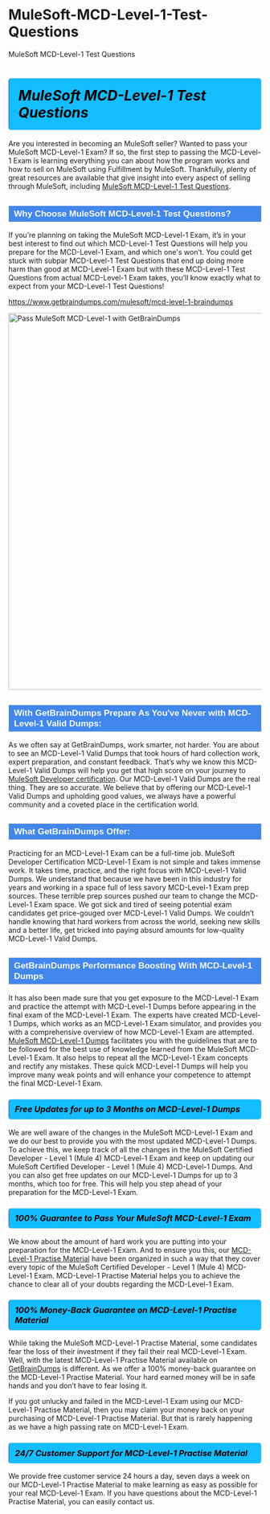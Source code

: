 # MuleSoft-MCD-Level-1-Test-Questions
MuleSoft MCD-Level-1 Test Questions
<h1><strong><span style="display: block; color: #000000; background: #14BDFF; border: 0.5px solid #AED6F1; border-left: 3px solid #3498DB; padding: .6em; border-radius: 6px;">                     <em>MuleSoft MCD-Level-1 <span class="exam_variation">Test Questions</span> </em>                </span></strong>            </h1>                        <p>Are you interested in becoming an MuleSoft seller? Wanted to pass your MuleSoft MCD-Level-1 Exam? If so, the first step to passing the MCD-Level-1 Exam is             learning everything you can about how the program works and how to sell on MuleSoft using Fulfillment by MuleSoft. Thankfully, plenty of great resources             are available that give insight into every aspect of selling through MuleSoft, including <a href="https://www.getbraindumps.com/mulesoft/mcd-level-1-braindumps">MuleSoft MCD-Level-1 <span class="exam_variation">Test Questions</span></a>.</p>                        <h2 style="background: #4287ec; border: 1px solid #cccccc; padding: 5px 10px;">                <span style="color: #ffffff;">                    <span style="font-size: 11pt;">                        <span style="line-height: normal;">                            <span style="font-family: Calibri,sans-serif;">                                <strong>                                    <span style="font-size: 13.0pt;">Why Choose MuleSoft MCD-Level-1 <span class="exam_variation">Test Questions</span>?</span>                                </strong>                            </span>                        </span>                    </span>                </span>            </h2>                        <p>If you’re planning on taking the MuleSoft MCD-Level-1 Exam, it’s in your best interest to find out which MCD-Level-1 <span class="exam_variation">Test Questions</span> will help you prepare for the MCD-Level-1 Exam,             and which one's won’t. You could get stuck with subpar MCD-Level-1 <span class="exam_variation">Test Questions</span> that end up doing more harm than good at MCD-Level-1 Exam but with these MCD-Level-1 <span class="exam_variation">Test Questions</span>             from actual MCD-Level-1 Exam takes, you’ll know exactly what to expect from your MCD-Level-1 <span class="exam_variation">Test Questions</span>!</p>                                    <p><a href="https://www.getbraindumps.com/mulesoft/mcd-level-1-braindumps">https://www.getbraindumps.com/mulesoft/mcd-level-1-braindumps</a></p>                        <p><a href="https://www.getbraindumps.com/"><img src="https://www.getbraindumps.com/images/get-updated-exam-questions-with-discount-getbraindumps.jpg" class="postImage" alt="Pass MuleSoft MCD-Level-1 with GetBrainDumps" width="750"></a></p>                                        <h2 style="background: #4287ec; border: 1px solid #cccccc; padding: 5px 10px;">                <span style="color: #ffffff;">                    <span style="font-size: 11pt;">                        <span style="line-height: normal;">                            <span style="font-family: Calibri,sans-serif;">                                <strong>                                    <span style="font-size: 13.0pt;">With GetBrainDumps Prepare As You've Never with MCD-Level-1 <span class="exam_variation2">Valid Dumps</span>:</span>                                </strong>                            </span>                        </span>                    </span>                </span>            </h2>                        <p>As we often say at GetBrainDumps, work smarter, not harder. You are about to see an MCD-Level-1 <span class="exam_variation2">Valid Dumps</span> that took hours of hard collection work,             expert preparation, and constant feedback. That’s why we know this MCD-Level-1 <span class="exam_variation2">Valid Dumps</span> will help you get that high score on your journey to             <a href="https://www.getbraindumps.com/mulesoft/mulesoft-developer-braindumps.html">MuleSoft Developer certification</a>. Our MCD-Level-1 <span class="exam_variation2">Valid Dumps</span> are the real thing. They are so accurate. We believe that by offering             our MCD-Level-1 <span class="exam_variation2">Valid Dumps</span> and upholding good values, we always have a powerful community and a coveted place in the certification world.</p>                        <h2 style="background: #4287ec; border: 1px solid #cccccc; padding: 5px 10px;">                <span style="color: #ffffff;">                    <span style="font-size: 11pt;">                        <span style="line-height: normal;">                            <span style="font-family: Calibri,sans-serif;">                                <strong>                                    <span style="font-size: 13.0pt;">What GetBrainDumps Offer:</span>                                </strong>                            </span>                        </span>                    </span>                </span>            </h2>                        <p>Practicing for an MCD-Level-1 Exam can be a full-time job. MuleSoft Developer Certification MCD-Level-1 Exam is not simple and takes immense work.             It takes time, practice, and the right focus with MCD-Level-1 <span class="exam_variation2">Valid Dumps</span>. We understand that because we have been in this industry for years and working in a             space full of less savory MCD-Level-1 Exam prep sources. These terrible prep sources pushed our team to change the MCD-Level-1 Exam space. We got sick and             tired of seeing potential exam candidates get price-gouged over MCD-Level-1 <span class="exam_variation2">Valid Dumps</span>. We couldn’t handle knowing that hard workers from across the world,             seeking new skills and a better life, get tricked into paying absurd amounts for low-quality MCD-Level-1 <span class="exam_variation2">Valid Dumps</span>.</p>                        <h2 style="background: #4287ec; border: 1px solid #cccccc; padding: 5px 10px;">                <span style="color: #ffffff;">                    <span style="font-size: 11pt;">                        <span style="line-height: normal;">                            <span style="font-family: Calibri,sans-serif;">                                <strong>                                    <span style="font-size: 13.0pt;">GetBrainDumps Performance Boosting With MCD-Level-1 <span class="exam_variation3">Dumps</span></span>                                </strong>                            </span>                        </span>                    </span>                </span>            </h2>                        <p>It has also been made sure that you get exposure to the MCD-Level-1 Exam and practice the attempt with MCD-Level-1 <span class="exam_variation3">Dumps</span> before appearing in             the final exam of the MCD-Level-1 Exam. The experts have created MCD-Level-1 <span class="exam_variation3">Dumps</span>, which works as an MCD-Level-1 Exam simulator, and provides you with             a comprehensive overview of how MCD-Level-1 Exam are attempted. <a href="https://www.getbraindumps.com/mulesoft-braindumps.html">MuleSoft MCD-Level-1 <span class="exam_variation3">Dumps</span></a> facilitates you with the guidelines that are to be followed             for the best use of knowledge learned from the MuleSoft MCD-Level-1 Exam. It also helps to repeat all the MCD-Level-1 Exam concepts and rectify any mistakes.             These quick MCD-Level-1 <span class="exam_variation3">Dumps</span> will help you improve many weak points and will enhance your competence to attempt the final MCD-Level-1 Exam.</p>                        <h3>                <strong>                    <span style="display: block; color: #000000; background: #14BDFF; border: 0.5px solid #AED6F1; border-left: 3px solid #3498DB; padding: .6em; border-radius: 6px;">                        <em>Free Updates for up to 3 Months on MCD-Level-1 <span class="exam_variation3">Dumps</span></em>                    </span>                </strong>            </h3>                        <p>We are well aware of the changes in the MuleSoft MCD-Level-1 Exam and we do our best to provide you with the most updated MCD-Level-1 <span class="exam_variation3">Dumps</span>.             To achieve this, we keep track of all the changes in the MuleSoft Certified Developer - Level 1 (Mule 4) MCD-Level-1 Exam and keep on updating our             MuleSoft Certified Developer - Level 1 (Mule 4) MCD-Level-1 <span class="exam_variation3">Dumps</span>. And you can also get free updates on our MCD-Level-1 <span class="exam_variation3">Dumps</span> for up to 3 months,             which too for free. This will help you step ahead of your preparation for the MCD-Level-1 Exam.</p>                        <h3>                <strong>                    <span style="display: block; color: #000000; background: #14BDFF; border: 0.5px solid #AED6F1; border-left: 3px solid #3498DB; padding: .6em; border-radius: 6px;">                        <em>100% Guarantee to Pass Your MuleSoft MCD-Level-1 Exam</em>                    </span>                </strong>            </h3>                        <p>We know about the amount of hard work you are putting into your preparation for the MCD-Level-1 Exam. And to ensure you this, our <a href="https://www.getbraindumps.com/mulesoft/mcd-level-1-braindumps">MCD-Level-1 <span class="exam_variation4">Practise Material</span></a>             have been organized in such a way that they cover every topic of the MuleSoft Certified Developer - Level 1 (Mule 4) MCD-Level-1 Exam. MCD-Level-1 <span class="exam_variation4">Practise Material</span>             helps you to achieve the chance to clear all of your doubts regarding the MCD-Level-1 Exam.</p>                        <h3>                <strong>                    <span style="display: block; color: #000000; background: #14BDFF; border: 0.5px solid #AED6F1; border-left: 3px solid #3498DB; padding: .6em; border-radius: 6px;">                        <em>100% Money-Back Guarantee on MCD-Level-1 <span class="exam_variation4">Practise Material</span> </em>                    </span>                </strong>            </h3>                        <p>While taking the MuleSoft MCD-Level-1 <span class="exam_variation4">Practise Material</span>, some candidates fear the loss of their investment if they fail their real MCD-Level-1 Exam. Well, with the latest             MCD-Level-1 <span class="exam_variation4">Practise Material</span> available on <a href="https://www.getbraindumps.com/mulesoft/mulesoft-developer-braindumps.html">GetBrainDumps</a> is different. As we offer a 100% money-back guarantee on the MCD-Level-1 <span class="exam_variation4">Practise Material</span>. Your hard earned money will be             in safe hands and you don’t have to fear losing it.</p>                        <p>If you got unlucky and failed in the MCD-Level-1 Exam using our MCD-Level-1 <span class="exam_variation4">Practise Material</span>, then you may claim your money back on your purchasing of MCD-Level-1 <span class="exam_variation4">Practise Material</span>.             But that is rarely happening as we have a high passing rate on MCD-Level-1 Exam.</p>                        <h3>                <strong>                    <span style="display: block; color: #000000; background: #14BDFF; border: 0.5px solid #AED6F1; border-left: 3px solid #3498DB; padding: .6em; border-radius: 6px;">                        <em>24/7 Customer Support for MCD-Level-1 <span class="exam_variation4">Practise Material</span></em>                    </span>                </strong>            </h3>                        <p>We provide free customer service 24 hours a day, seven days a week on our MCD-Level-1 <span class="exam_variation4">Practise Material</span> to make learning as easy as possible for your             real MCD-Level-1 Exam. If you have questions about the MCD-Level-1 <span class="exam_variation4">Practise Material</span>, you can easily contact us.</p>                    
